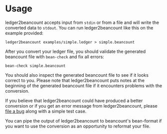 # Usage

ledger2beancount accepts input from `stdin` or from a file and will write
the converted data to `stdout`.  You can run ledger2beancount like this
on the example provided:

```shell
ledger2beancount examples/simple.ledger > simple.beancount
```

After you convert your ledger file, you should validate the generated
beancount file with `bean-check` and fix all errors:

```shell
bean-check simple.beancount
```

You should also inspect the generated beancount file to see if it
looks correct to you.  Please note that ledger2beancount puts notes
at the beginning of the generated beancount file if it encounters
problems with the conversion.

If you believe that ledger2beancount could have produced a better
conversion or if you get an error message from ledger2beancount, please
[file a bug](https://github.com/zacchiro/ledger2beancount/issues) along
with a simple test case.

You can pipe the output of ledger2beancount to beancount's bean-format
if you want to use the conversion as an opportunity to reformat your
file.

